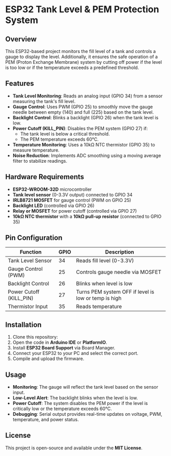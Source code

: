 # ESP32 Tank Level & PEM Protection System

## Overview
This ESP32-based project monitors the fill level of a tank and controls a gauge to display the level. Additionally, it ensures the safe operation of a PEM (Proton Exchange Membrane) system by cutting off power if the level is too low or if the temperature exceeds a predefined threshold.

## Features
- **Tank Level Monitoring**: Reads an analog input (GPIO 34) from a sensor measuring the tank's fill level.
- **Gauge Control**: Uses PWM (GPIO 25) to smoothly move the gauge needle between empty (140) and full (225) based on the tank level.
- **Backlight Control**: Blinks a backlight (GPIO 26) when the tank level is low.
- **Power Cutoff (KILL_PIN)**: Disables the PEM system (GPIO 27) if:
  - The tank level is below a critical threshold.
  - The PEM temperature exceeds 60°C.
- **Temperature Monitoring**: Uses a 10kΩ NTC thermistor (GPIO 35) to measure temperature.
- **Noise Reduction**: Implements ADC smoothing using a moving average filter to stabilize readings.

## Hardware Requirements
- **ESP32-WROOM-32D** microcontroller
- **Tank level sensor** (0-3.3V output) connected to GPIO 34
- **IRLB8721 MOSFET** for gauge control (PWM on GPIO 25)
- **Backlight LED** (controlled via GPIO 26)
- **Relay or MOSFET** for power cutoff (controlled via GPIO 27)
- **10kΩ NTC thermistor** with a **10kΩ pull-up resistor** (connected to GPIO 35)

## Pin Configuration
| Function            | GPIO  | Description |
|--------------------|------|-------------|
| Tank Level Sensor | 34   | Reads fill level (0-3.3V) |
| Gauge Control (PWM) | 25   | Controls gauge needle via MOSFET |
| Backlight Control  | 26   | Blinks when level is low |
| Power Cutoff (KILL_PIN) | 27   | Turns PEM system OFF if level is low or temp is high |
| Thermistor Input   | 35   | Reads temperature |

## Installation
1. Clone this repository:
2. Open the code in **Arduino IDE** or **PlatformIO**.
3. Install **ESP32 Board Support** via Board Manager.
4. Connect your ESP32 to your PC and select the correct port.
5. Compile and upload the firmware.

## Usage
- **Monitoring**: The gauge will reflect the tank level based on the sensor input.
- **Low-Level Alert**: The backlight blinks when the level is low.
- **Power Cutoff**: The system disables the PEM power if the level is critically low or the temperature exceeds 60°C.
- **Debugging**: Serial output provides real-time updates on voltage, PWM, temperature, and power status.

## License
This project is open-source and available under the **MIT License**.



